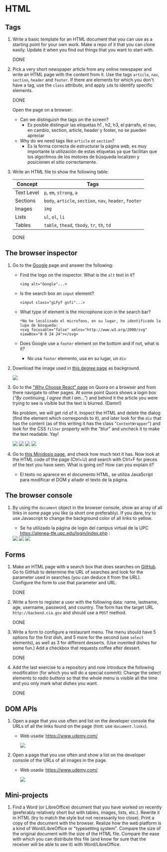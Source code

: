 
HTML
====

Tags
----

1. Write a basic template for an HTML document that you can use as a starting
   point for your own work. Make a repo of it that you can clone easily.
   Update it when you find out things that you want to start with.

   DONE

2. Pick a very short newspaper article from any online newspaper and write an
   HTML page with the content from it. Use the tags ``article``, ``nav``,
   ``section``, ``header`` and ``footer``. If there are elements for which
   you don't have a tag, use the ``class`` attribute, and apply ``id``s
   to identify specific elements.

   DONE

   Open the page on a browser:
   * Can we distinguish the tags on the screen?
      - Es posible distinguir las etiquetas h1 , h2, h3, el párrafo, el nav, en cambio, section, article, header y footer, no se pueden apreciar
   * Why do we need tags like ``article`` or ``section``?
      - Es la forma correcta de estructurar la página web, es muy importante la utilización de estas etiquetas ya que facilitan que los algoritmos de los motores de búsqueda localizen y posicionen el sitio correctamente.

3. Write an HTML file to show the following table:

   | Concept    | Tags                                                                |
   |------------|---------------------------------------------------------------------|
   | Text Level | ``p``, ``em``, ``strong``, ``a``                                    |
   | Sections   | ``body``, ``article``, ``section``, ``nav``, ``header``, ``footer`` |
   | Images     | ``img``                                                             |
   | Lists      | ``ul``, ``ol``, ``li``                                              |
   | Tables     | ``table``, ``thead``, ``tbody``, ``tr``, ``th``, ``td``             |

   DONE

The browser inspector
---------------------

1. Go to the [Google](https://google.com) page and answer the following:
   * Find the logo on the inspector. What is the ``alt`` text in it?

         <img alt="Google"...>

   * Is the search box an ``input`` element?

         <input class="gLFyf gsfi"...>

   * What type of element is the microphone icon in the search bar?

         *No he localizado el microfono, en su lugar, he identificado la lupa de búsqueda:
         <svg focusable="false" xmlns="http://www.w3.org/2000/svg" viewBox="0 0 24 24"></svg>

   * Does Google use a ``footer`` element on the bottom and if not, what is it?

      - No usa `footer` elemento, usa en su lugar, un `div`


2. Download the image used in [this degree page](https://www.talent.upc.edu/cat/estudis/formacio/curs/313400/postgrau-full-stack-web-technologies/)
   as background.

   <img src="https://www.talent.upc.edu/uploads/curriculums/imatges_activitat/313400_1.jpg">

3. Go to the ["Why Choose React" page](https://www.quora.com/Why-choose-React) 
   on Quora on a browser and from there navigate to other pages. At some
   point Quora shows a login box (*"By continuing, I agree that I am..."*)
   and behind it the article you were trying to see is visible but the text is
   blurred. (Damn!)

   No problem, we will get rid of it. Inspect the HTML and delete the dialog
   (find the element which corresponds to it), and later look for the ``div``
   that has the content (as of this writing it has the class
   "``ContentWrapper``") and look for the CSS ``filter`` property with the
   "blur" and uncheck it to make the text readable. Yay!
   
   <img src="img/1.png">
   <img src="img/2.png">
   <img src="img/3.png">
   <img src="img/4.png">

4. Go to 
   [this Minidosis page](http://www.minidosis.org/#/actividades/Cpp.Funciones.Binomial.doc), 
   and check how much text it has. Now look at the HTML code of the page (Ctrl+U)
   and search with Ctrl+F for pieces of the text you have seen. What is going
   on? How can you explain it?

   - El texto no aparece en el documento HTML, se utiliza JavaScript para modificar el DOM y añadir el texto de la página.


The browser console
-------------------

1. By using the ``document`` object in the browser console, show an array of all
   links in some page you like (a short one preferably). If you dare, try to use
   Javascript to change the background color of all links to yellow.

   - Se ha utilizado la página de login del campus virtual de la UPC https://atenea-tfe.upc.edu/login/index.php :

   <img src="img/5.png">
   <img src="img/6.png">
   <img src="img/7.png">



Forms
-----

1. Make an HTML page with a search box that does searches on 
   [GitHub](http://github.com). Go to GitHub to determine the URL of
  searches and look for the parameter used in searches (you can deduce it from
  the URL). Configure the form to use that parameter and URL.

   DONE

2. Write a form to register a user with the following data: name, lastname, age,
   username, password, and country. The form has the target URL
   ``http://backend.cia.gov`` and should use a ``POST`` method.

   DONE

3. Write a form to configure a restaurant menu. The menu should have 5 options
   for the first dish, and 5 more for the second (use ``select`` elements), as
   well as 3 for different desserts. (Use invented dishes for some fun.) Add a
   checkbox that requests coffee after dessert.

   DONE

4. Add the last exercise to a repository and now introduce the following
   modification (for which you will do a special commit): Change the select
   elements to *radio buttons* so that the whole menu is visible all the time
   and you only mark what dishes you want.

   DONE

DOM APIs
--------

1. Open a page that you use often and list on the developer console the URLs of
   all the links found on the page (hint: use ``document.links``).
   
   -  Web usada: https://www.udemy.com/

      <img src="img/8.png">


2. Open a page that you use often and show a list on the developer console of
   the URLs of all images in the page.

   -  Web usada: https://www.udemy.com/

      <img src="img/9.png">

Mini-projects
-------------

1. Find a Word (or LibreOffice) document that you have worked on recently
   (preferably relatively short but with tables, images, lists, etc.). Rewrite
   it in HTML (try to match the style but not necessarily too close). Print a
   copy of the document with the browser. Realize how the web platform is a kind
   of Word/LibreOffice or "typesetting system". Compare the size of the original
   document with the size of the HTML file. Compare the ease with which you can
   distribute this file (and know for sure that the receiver will be able to
   see it) with Word/LibreOffice.

 